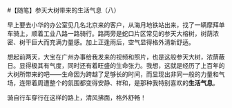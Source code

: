 #【随笔】参天大树带来的生活气息（八）

早上要去小华的办公室见几名北京来的客户，从海月地铁站出来，找了一辆摩拜单车骑上，顺着工业八路一路骑行。路两旁是蛇口片区常见的参天大榕树，树荫浓密、树干巨大而充满力量感。加上正逢雨后，空气显得格外清新舒适。

想起前两天，大宝在广州办事给我发来的视频和照片，也是这般参天大树，浓荫蔽日。显得极其有气度，同时还有着旺盛的生命张力。我想，这就是经历了上百年的大树所带来的吧——生命因为跨越了足够长的时间，而显现出非同一般的力量和气场，连带着周遭整个的氛围都变得安静、祥和，是那种我特别喜欢的**生活气息**。

骑自行车穿行在这样的路上，清风拂面，格外舒畅！

